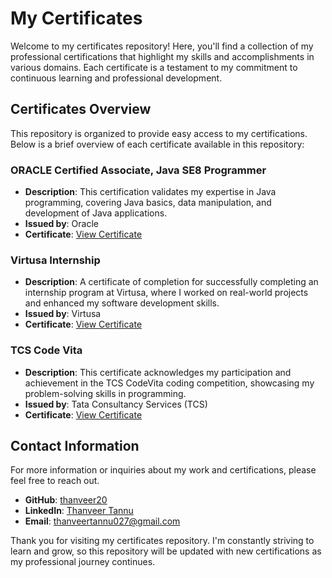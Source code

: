 # My Certificates

Welcome to my certificates repository! Here, you'll find a collection of my professional certifications that highlight my skills and accomplishments in various domains. Each certificate is a testament to my commitment to continuous learning and professional development.

## Certificates Overview

This repository is organized to provide easy access to my certifications. Below is a brief overview of each certificate available in this repository:

### ORACLE Certified Associate, Java SE8 Programmer

- **Description**: This certification validates my expertise in Java programming, covering Java basics, data manipulation, and development of Java applications.
- **Issued by**: Oracle
- **Certificate**: [View Certificate](https://github.com/thanveer20/My-Certificates)

### Virtusa Internship

- **Description**: A certificate of completion for successfully completing an internship program at Virtusa, where I worked on real-world projects and enhanced my software development skills.
- **Issued by**: Virtusa
- **Certificate**: [View Certificate](https://github.com/thanveer20/My-Certificates)

### TCS Code Vita

- **Description**: This certificate acknowledges my participation and achievement in the TCS CodeVita coding competition, showcasing my problem-solving skills in programming.
- **Issued by**: Tata Consultancy Services (TCS)
- **Certificate**: [View Certificate](https://github.com/thanveer20/My-Certificates)

## Contact Information

For more information or inquiries about my work and certifications, please feel free to reach out.

- **GitHub**: [thanveer20](https://github.com/thanveer20)
- **LinkedIn**: [Thanveer Tannu](https://linkedin.com/in/thanveer-tannu-36316b221)
- **Email**: [thanveertannu027@gmail.com](mailto:thanveertannu027@gmail.com)

Thank you for visiting my certificates repository. I'm constantly striving to learn and grow, so this repository will be updated with new certifications as my professional journey continues.
